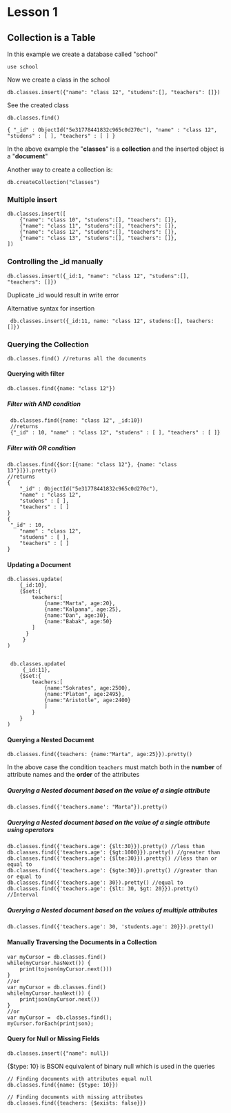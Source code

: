 # Lesson 1
## Collection is a Table

In this example we create a database called "school"

    use school
 
Now we create a class in the school

    db.classes.insert({"name": "class 12", "studens":[], "teachers": []})
    
See the created class

    db.classes.find()
    
    { "_id" : ObjectId("5e31778441832c965c0d270c"), "name" : "class 12", "studens" : [ ], "teachers" : [ ] }

In the above example the "**classes**" is a **collection** and the inserted object is a "**document**"

Another way to create a collection is:

    db.createCollection("classes")
    
### Multiple insert

    db.classes.insert([
	    {"name": "class 10", "studens":[], "teachers": []},
	    {"name": "class 11", "studens":[], "teachers": []},
	    {"name": "class 12", "studens":[], "teachers": []},
	    {"name": "class 13", "studens":[], "teachers": []},
	])
### Controlling the _id manually

    db.classes.insert({_id:1, "name": "class 12", "studens":[], "teachers": []})
    
Duplicate _id would result in write error

Alternative syntax for insertion

     db.classes.insert({_id:11, name: "class 12", studens:[], teachers: []})

### Querying the Collection

    db.classes.find() //returns all the documents
   
#### Querying with filter

    db.classes.find({name: "class 12"})

##### Filter with AND condition

     db.classes.find({name: "class 12", _id:10})
     //returns
     {"_id" : 10, "name" : "class 12", "studens" : [ ], "teachers" : [ ]}
##### Filter with OR condition

    db.classes.find({$or:[{name: "class 12"}, {name: "class 13"}]}).pretty()
    //returns
    {
        "_id" : ObjectId("5e31778441832c965c0d270c"),
        "name" : "class 12",
        "studens" : [ ],
        "teachers" : [ ]
	}
	{
	 "_id" : 10,
        "name" : "class 12",
        "studens" : [ ],
        "teachers" : [ ]
	}

#### Updating a Document

    db.classes.update(
	    {_id:10},
	    {$set:{
		    teachers:[
			    {name:"Marta", age:20},
			    {name:"Kalpana", age:25},
			    {name:"Dan", age:30},
			    {name:"Babak", age:50}
		    ]
		  }
	     }
	)


     db.classes.update(
	     {_id:11},
	    {$set:{
		    teachers:[
			    {name:"Sokrates", age:2500},
			    {name:"Platon", age:2495},
			    {name:"Aristotle", age:2400}
			    ]
			}
		}
    )

#### Querying a Nested Document

    db.classes.find({teachers: {name:"Marta", age:25}}).pretty()
In the above case the condition `teachers` must match both in the **number** of attribute names and the **order** of the attributes

##### Querying a Nested document based on the value of a single attribute

    db.classes.find({'teachers.name': "Marta"}).pretty()

##### Querying a Nested document based on the value of a single attribute using operators

    db.classes.find({'teachers.age': {$lt:30}}).pretty() //less than
    db.classes.find({'teachers.age': {$gt:1000}}).pretty() //greater than
    db.classes.find({'teachers.age': {$lte:30}}).pretty() //less than or equal to
    db.classes.find({'teachers.age': {$gte:30}}).pretty() //greater than or equal to
    db.classes.find({'teachers.age': 30}).pretty() //equal to
    db.classes.find({'teachers.age': {$lt: 30, $gt: 20}}).pretty() //Interval
    
##### Querying a Nested document based on the values of multiple attributes

    db.classes.find({'teachers.age': 30, 'students.age': 20}}).pretty()

#### Manually Traversing the Documents in a Collection

    var myCursor = db.classes.find()
    while(myCursor.hasNext()) { 
	    print(tojson(myCursor.next())) 
	}
	//or
	var myCursor = db.classes.find()
    while(myCursor.hasNext()) { 
	    printjson(myCursor.next())
	}
	//or
	var myCursor =  db.classes.find();
	myCursor.forEach(printjson);
	
#### Query for Null or Missing Fields
 

    db.classes.insert({"name": null})
     
{$type: 10} is BSON equivalent of binary null which is used in the queries

    // Finding documents with attributes equal null
    db.classes.find({name: {$type: 10}})
    
    // Finding documents with missing attributes
    db.classes.find({teachers: {$exists: false}})